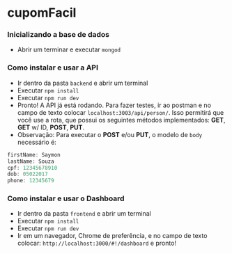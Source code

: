 # cupomFacil

### Inicializando a base de dados
* Abrir um terminar e executar `mongod`

### Como instalar e usar a API
* Ir dentro da pasta `backend` e abrir um terminal
* Executar `npm install`
* Executar `npm run dev`
* Pronto! A API já está rodando. Para fazer testes, ir ao postman e no campo de texto colocar `localhost:3003/api/person/`.
Isso permitirá que você use a rota, que possui os seguintes métodos implementados: **GET**, **GET** w/ ID, **POST**, **PUT**.
* Observação: Para executar o **POST** e/ou **PUT**, o modelo de `body` necessário é: 
```javascript
firstName: Saymon
lastName: Souza
cpf: 12345678910
dob: 05022017
phone: 12345679
```


### Como instalar e usar o Dashboard
* Ir dentro da pasta `frontend` e abrir um terminal
* Executar `npm install`
* Executar `npm run dev`
* Ir em um navegador, Chrome de preferência, e no campo de texto colocar: `http://localhost:3000/#!/dashboard` e pronto!
